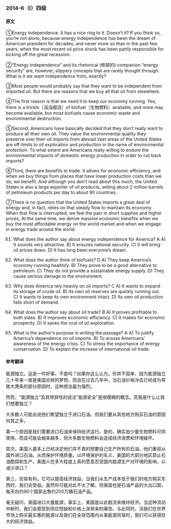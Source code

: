 ### 2014-6（Ⅰ）四级

#### 原文

①Energy independence. It has a nice ring to it. Doesn’t it? If you think so, you’re not alone, because energy independence has been the dream of American president for decades, and never more so than in the past few years, when the most recent oil price shock has been partly responsible for kicking off the great recession.

②“Energy independence” and its rhetorical (修辞的) companion “energy security” are, however, slippery concepts that are rarely thought through. What is it we want independence from, exactly?

③Most people would probably say that they want to be independent from imported oil. But there are reasons that we buy all that oil from elsewhere.

④The first reason is that we need it to keep our economy running. Yes, there is a trickle（涓涓细流）of biofuel（生物燃料）available, and more may become available, but most biofuels cause economic waste and environmental destruction.

⑤Second, Americans have basically decided that they don’t really want to produce all their own oil. They value the environmental quality they preserve over their oil imports from abroad.Vast areas of the United States are off-limits to oil exploration and production in the name of environmental protection. To what extent are Americans really willing to endure the environmental impacts of domestic energy production in order to cut back imports?

⑥Third, there are benefits to trade. It allows for economic efficiency, and when we buy things from places that have lower production costs than we do, we benefit. And although you don’t read about this much, the United States is also a large exporter of oil products, selling about 2 million barrels of petroleum products per day to about 90 countries.

⑦There is no question that the United States imports a great deal of energy and, in fact, relies on that steady flow to maintain its economy. When that flow is interrupted, we feel the pain in short supplies and higher prices, At the same time, we derive massive economic benefits when we buy the most affordable energy on the world market and when we engage in energy trade around the world.

61. What does the author say about energy independence for America?		A
A) It sounds very attractive.
B) It ensures national security.
C) It will bring oil prices down.
D) It has long been everyone’s dream.

62. What does the author think of biofuels?			D
A) They keep America’s economy running healthily.
B) They prove to be a good alternative to petroleum.
C) They do not provide a sustainable energy supply.
D) They cause serious damage to the environment.

63. Why does America rely heavily on oil imports?		C
A) It wants to expand its storage of crude oil.
B) Its own oil reserves are quickly running out.
C) It wants to keep its own environment intact.
D) Its own oil production falls short of demand.

64. What does the author say about oil trade?		B
A) It proves profitable to both sides.
B) It improves economic efficiency.
C) It makes for economic prosperity.
D) It saves the cost of oil exploration.

65. What is the author’s purpose in writing the passage?		A
A) To justify America’s dependence on oil imports.
B) To arouse Americans’ awareness of the energy crisis.
C) To stress the importance of energy conservation.
D) To explain the increase of international oil trade.


#### 参考翻译

能源独立。这是一件好事，不是吗？如果你这么认为，你并不孤单，因为能源独立几十年来一直是美国总统的梦想，而且在过去几年中，当石油价格冲击已经成为导致大萧条的部分原因时，这种想法最为强烈。

然而，“能源独立”及其修辞性的说法“能源安全”是很模糊的概念。究竟是什么让我们想要独立？

大多数人可能会说他们希望独立于进口石油。但我们要从其他地方购买石油的原因何其之多。

第一个原因是我们需要进口石油来保持经济运行。是的，确实由少量生物燃料可供使用，而且可能会越来越多，但大多数生物燃料会造成经济浪费和环境破坏。

其次，美国人基本上已经决定他们并不真的想要自己生产所有的石油。他们重视从国外进口石油，从而保护环境质量。以环境保护的名义，美国的大部分地区禁止石油勘探和生产。美国人在多大程度上真的愿意忍受国内能源生产对环境的影响，以减少进口？

第三，贸易有利。它可以提高经济效益，当我们从生产成本低于我们的地方购买东西时，我们会受益。虽然你可能对此不太了解，但美国也是石油产品的大出口国，每天向约90个国家出售约200万桶石油产品。

毫无疑问，美国进口大量能源，事实上，美国是以此稳流来维持经济。当这种流动中断时，我们会感受到供应短缺和价格上涨带来的痛苦。与此同时，当我们在世界市场上购买最实惠的能源以及我们在全球范围内从事能源贸易时，我们可以获得巨大的经济效益。
